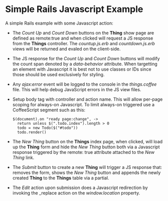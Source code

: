 Simple Rails Javascript Example
===============================

A simple Rails example with some Javascript action:

  * The _Count Up_ and _Count Down_ buttons on the **Thing** show page are
    defined as remote:true and when clicked will request a JS response from the
    **Things** controller. The _countup.js.erb_ and _countdown.js.erb_ views
    will be returned and evaled on the client-side.

  * The JS response for the  _Count Up_ and _Count Down_ buttons will modify
    the count span denoted by a _data-behavior_ attribute. When targetting
    an element with Javascript it is best not to use classes or IDs since those
    should be used exclusively for styling.

  * Any _ajax:error_ event will be logged to the console in the _things.coffee_
    file. This will help debug JavaScript errors in the JS view files.

  * Setup body tag with controller and action name. This will allow per-page
    scoping for always-on Javascript. To limit always-on triggered use a
    CoffeeScript segment such as this:

        $(document).on "ready page:change", ->
          return unless $(".todo.index").length > 0
          todo = new Todo($("#todo"))
          todo.render()

  * The _New Thing_ button on the **Things** index page, when clicked, will load
    up the **Thing** form and hide the _New Thing_ button both via a Javascript
    response triggered by the remote: true attribute attached to the _New Thing_
    link.

  * The _Submit_ button to create a new **Thing** will trigger a JS response
    that: removes the form, shows the _New Thing_ button and appends the newly
    created **Thing** to the **Things** table via a partial.

  * The _Edit_ action upon submission does a Javascript redirection by invoking
    the _replace action on the _window.location_ property.

